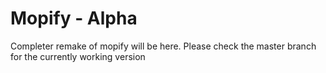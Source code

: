 Mopify - Alpha
======

Completer remake of mopify will be here. Please check the master branch for the currently working version
